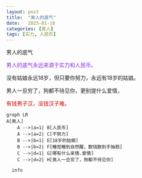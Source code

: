 ```yaml
---
layout: post
title:  "男人的底气"
date:   2025-01-18
categories: [男人]
tags: [实力, 人民币]  
---
```


男人的底气

<font color="#8a2be2"> 男人的底气永远来源于实力和人民币。</font> 

没有姑娘永远18岁，但只要你努力，永远有18岁的姑娘。

男人一旦穷了，狗都不待见你，更别提什么爱情，

<font color="#cc0000"> 有钱男子汉，没钱汉子难。</font> 


```mermaid
graph LR
A[男人] 
    A -->|a=1| B[人民币]
    A -->|a=2| C[不努力]
    B -->|b=1| E[18岁的姑娘]
    B -->|b=2| F[睡觉睡到自然醒，数钱数到手抽筋]
    C -->|d=1| G[哪有什么亲情.爱情]
    C -->|d=2| H[男人一旦穷了，狗都不待见你]
```

```mermaid
  info
```


